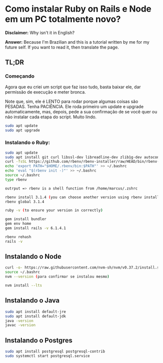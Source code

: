 # Como instalar Ruby on Rails e Node em um PC totalmente novo?

**Disclaimer:** Why isn't it in English?

**Answer:** Because I'm Brazilian and this is a tutorial written by me for my future self. If you want to read it, then translate the page.

## TL;DR

### Começando

Agora que eu criei um script que faz isso tudo, basta baixar ele, dar permissão de execução e meter bronca.

Note que, sim, ele é LENTO para rodar porque algumas coisas são PESADAS. Tenha PACIÊNCIA. Ele roda primeiro um update e upgrade automaticamente, mas, depois, pede a sua confirmação de se você quer ou não instalar cada etapa do script. Muito lindo.

```bash
sudo apt update
sudo apt upgrade
```

### Instalando o Ruby:

``` bash
sudo apt update
sudo apt install git curl libssl-dev libreadline-dev zlib1g-dev autoconf bison build-essential libyaml-dev libreadline-dev libncurses5-dev libffi-dev libgdbm-dev
curl -fsSL https://github.com/rbenv/rbenv-installer/raw/HEAD/bin/rbenv-installer | bash
echo 'export PATH="$HOME/.rbenv/bin:$PATH"' >> ~/.bashrc
echo 'eval "$(rbenv init -)"' >> ~/.bashrc
source ~/.bashrc
type rbenv

outrput => rbenv is a shell function from /home/marcus/.zshrc

rbenv install 3.1.4 (you can choose another version using rbenv install -l to list options)
rbenv global 3.1.4

ruby -v (to ensure your version in correctly)

gem install bundler
gem env home
gem install rails -v 6.1.4.1

rbenv rehash
rails -v
``` 

## Instalando o Node

``` bash
curl -o- https://raw.githubusercontent.com/nvm-sh/nvm/v0.37.2/install.sh | bash
source ~/.bashrc
nvm --version (para confirmar se instalou mesmo)

nvm install --lts
``` 

## Instalando o Java

``` bash
sudo apt install default-jre
sudo apt install default-jdk
java -version
javac -version
```

## Instalando o Postgres

``` bash
sudo apt install postgresql postgresql-contrib
sudo systemctl start postgresql.service
```
